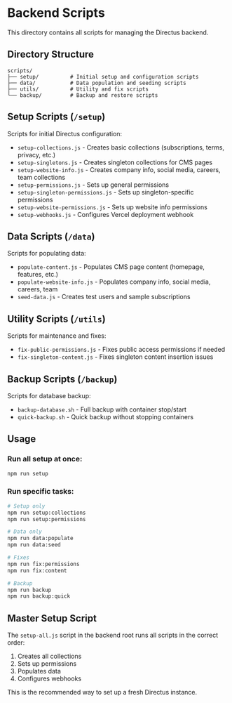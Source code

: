 # Backend Scripts

This directory contains all scripts for managing the Directus backend.

## Directory Structure

```
scripts/
├── setup/          # Initial setup and configuration scripts
├── data/           # Data population and seeding scripts
├── utils/          # Utility and fix scripts
└── backup/         # Backup and restore scripts
```

## Setup Scripts (`/setup`)

Scripts for initial Directus configuration:

- `setup-collections.js` - Creates basic collections (subscriptions, terms, privacy, etc.)
- `setup-singletons.js` - Creates singleton collections for CMS pages
- `setup-website-info.js` - Creates company info, social media, careers, team collections
- `setup-permissions.js` - Sets up general permissions
- `setup-singleton-permissions.js` - Sets up singleton-specific permissions
- `setup-website-permissions.js` - Sets up website info permissions
- `setup-webhooks.js` - Configures Vercel deployment webhook

## Data Scripts (`/data`)

Scripts for populating data:

- `populate-content.js` - Populates CMS page content (homepage, features, etc.)
- `populate-website-info.js` - Populates company info, social media, careers, team
- `seed-data.js` - Creates test users and sample subscriptions

## Utility Scripts (`/utils`)

Scripts for maintenance and fixes:

- `fix-public-permissions.js` - Fixes public access permissions if needed
- `fix-singleton-content.js` - Fixes singleton content insertion issues

## Backup Scripts (`/backup`)

Scripts for database backup:

- `backup-database.sh` - Full backup with container stop/start
- `quick-backup.sh` - Quick backup without stopping containers

## Usage

### Run all setup at once:
```bash
npm run setup
```

### Run specific tasks:
```bash
# Setup only
npm run setup:collections
npm run setup:permissions

# Data only
npm run data:populate
npm run data:seed

# Fixes
npm run fix:permissions
npm run fix:content

# Backup
npm run backup
npm run backup:quick
```

## Master Setup Script

The `setup-all.js` script in the backend root runs all scripts in the correct order:

1. Creates all collections
2. Sets up permissions
3. Populates data
4. Configures webhooks

This is the recommended way to set up a fresh Directus instance.